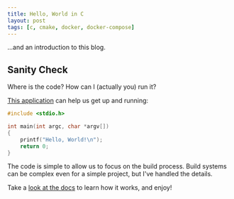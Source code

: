 ```yaml
---
title: Hello, World in C
layout: post
tags: [c, cmake, docker, docker-compose]
---
```


...and an introduction to this blog.

## Sanity Check

Where is the code? How can I (actually you) run it?

[This application](https://github.com/KevinWMatthews/c-hello_world/) can help
us get up and running:

```c
#include <stdio.h>

int main(int argc, char *argv[])
{
    printf("Hello, World!\n");
    return 0;
}
```

The code is simple to allow us to focus on the build process.
Build systems can be complex even for a simple project, but I've handled the details.

Take a [look at the docs](https://kevinwmatthews.github.io/c-hello_world/)
to learn how it works, and enjoy!
